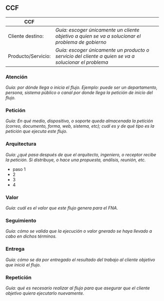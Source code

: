 ## CCF


| CCF                |     |
|--------------------|-----|
| Cliente destino:   | _Guía: escoger únicamente un cliente objetivo a quien se va a solucionar el problema de gobierno_ |
| Producto/Servicio: | _Guía: escoger únicamente un producto o servicio del cliente a quien se va a solucionar el problema_ |

### Atención
_Guía: por dónde llega o inicia el flujo. Ejemplo: puede ser un departamento, persona, sistema público o canal por donde llega la petición de inicio del flujo._

### Petición
_Guía: En qué medio, dispositivo, o soporte queda almacenada la petición (correo, documento, forma, web, sistema, etc); cuál es y de qué tipo es la petición que ejecuta este flujo._

### Arquitectura
_Guía: ¿qué pasa después de que el arquitecto, ingeniero, o receptor recibe la petición. Si distribuye, o hace una propuesta, análisis, reunión, etc._
- paso 1
- 2
- 3
- 4

### Valor
_Guía: cuál es el valor que este flujo genera para el FNA._

### Seguimiento
_Guía: cómo se valida que la ejecución o valor gnerado se haya llevado a cabo en dichos términos._

### Entrega
_Guía: cómo se da por entregado el resultado del trabajo al cliente objetivo que inició el flujo._

### Repetición
_Guía: qué es necesario realizar al flujo para que asegurar que el cliente objetivo quiera ejecutarlo nuevamente._
